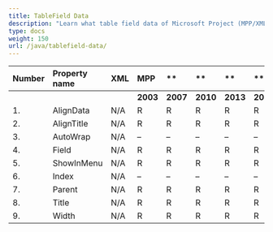 ```yaml
---
title: TableField Data
description: "Learn what table field data of Microsoft Project (MPP/XML) files are can be written or read by Aspose.Tasks for Java."
type: docs
weight: 150
url: /java/tablefield-data/
---
```


|**Number** |**Property name** |**XML** |**MPP** |** |** |**  |** |** |**Comments** |
| :- | :- | :- | :- | :- | :- | :- | :- | :- | :- |
| | | |**2003** |**2007** |**2010** |**2013** |**2016** |**2019** | |
|1. |AlignData |N/A |R |R |R |R |R |R |
|2. |AlignTitle |N/A |R |R |R |R |R |R |
|3. |AutoWrap |N/A |– |– |– |– |– |– |
|4. |Field |N/A |R |R |R |R |R |R |
|5. |ShowInMenu |N/A |R |R |R |R |R |R |
|6. |Index |N/A |– |– |– |– |– |– |
|7. |Parent|N/A |R |R |R |R |R |R |
|8. |Title|N/A |R |R |R |R |R |R |
|9. |Width|N/A |R |R |R |R |R |R |

